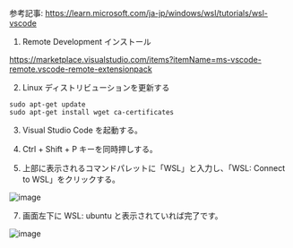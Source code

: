 参考記事: https://learn.microsoft.com/ja-jp/windows/wsl/tutorials/wsl-vscode


1. Remote Development インストール

https://marketplace.visualstudio.com/items?itemName=ms-vscode-remote.vscode-remote-extensionpack

2. Linux ディストリビューションを更新する
```
sudo apt-get update
sudo apt-get install wget ca-certificates
```

3. Visual Studio Code を起動する。

4. Ctrl + Shift + P キーを同時押しする。

5. 上部に表示されるコマンドパレットに「WSL」と入力し、「WSL: Connect to WSL」をクリックする。

![image](https://github.com/user-attachments/assets/0a50892e-a755-4ef9-9705-f45dcad71eab)

7. 画面左下に WSL: ubuntu と表示されていれば完了です。

![image](https://github.com/user-attachments/assets/49f529bf-ac14-42ac-9b68-3789c277ce49)
